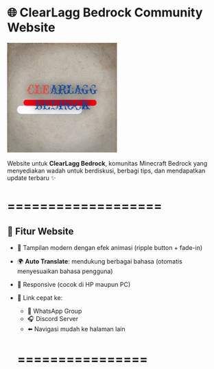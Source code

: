 # 🌐 ClearLagg Bedrock Community Website

![ClearLagg Bedrock Logo](image/logo.png)

Website untuk **ClearLagg Bedrock**, komunitas Minecraft Bedrock yang menyediakan wadah untuk berdiskusi, berbagi tips, dan mendapatkan update terbaru ✨

===================
====
## 🚀 Fitur Website
- 🎨 Tampilan modern dengan efek animasi (ripple button + fade-in)
- 🌍 **Auto Translate**: mendukung berbagai bahasa (otomatis menyesuaikan bahasa pengguna)
- 📱 Responsive (cocok di HP maupun PC)
- 🔗 Link cepat ke:
  - 💬 WhatsApp Group
  - 🎧 Discord Server
  - ⬅️ Navigasi mudah ke halaman lain
 
  ================
  ===
